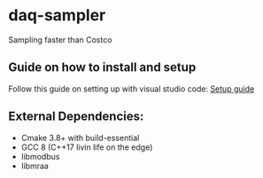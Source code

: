 # daq-sampler
Sampling faster than Costco

## Guide on how to install and setup

Follow this guide on setting up with visual studio code: [Setup guide](https://docs.google.com/document/d/18vrLRIzSfiQK0G36HJlI-SySDkpfhXq18f4lRPFe0Jc/edit?usp=sharing)

## External Dependencies:
* Cmake 3.8+ with build-essential
* GCC 8 (C++17 livin life on the edge)
* libmodbus
* libmraa
